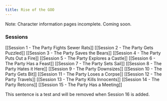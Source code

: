 ```yaml
---
title: Rise of the GOO
---
```

Note: Character information pages incomplete. Coming soon.
### Sessions
[[Session 1 - The Party Fights Sewer Rats]]
[[Session 2 - The Party Gets Puzzled]]
[[Session 3 - The Party Saves the Bears]]
[[Session 4 - The Party Puts Out a Fire]]
[[Session 5 - The Party Explores a Castle]]
[[Session 6 - The Party Has a Feast]]
[[Session 7 - The Party Sets Sail]]
[[Session 8 - The Party Hates it Here]]
[[Session 9 - The Party Downsizes]]
[[Session 10 - The Party Gets Bit]]
[[Session 11 - The Party Loses a Corpse]]
[[Session 12 - The Party Travels]]
[[Session 13 - The Party Kills Innocents]]
[[Session 14 - The Party Retcons]]
[[Session 15 - The Party Has a Meeting]]

This sentence is a test and will be removed when Session 16 is added.